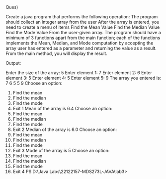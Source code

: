 Ques)

Create a java program that performs the following operation:
The program should collect an integer array from the user
After the array is entered, you need to create a menu of items
Find the Mean Value
Find the Median Value
Find the Mode Value
From the user-given array.
The program should have a minimum of 3 functions apart from the main function; each of the functions implements the Mean, Median, and Mode computation by accepting the array user has entered as a parameter and returning the value as a result. From the main method, you will display the result.

Output:

Enter the size of the array: 
5
Enter element 1: 7
Enter element 2: 6
Enter element 3: 5
Enter element 4: 5
Enter element 5: 9
The array you entered is: 
7 6 5 5 9 Choose an option:
1. Find the mean
2. Find the median
3. Find the mode
4. Exit
1
Mean of the array is 6.4
Choose an option:
1. Find the mean
2. Find the median
3. Find the mode
4. Exit
2
Median of the array is 6.0
Choose an option:
1. Find the mean
2. Find the median
3. Find the mode
4. Exit
3
Mode of the array is 5
Choose an option:
1. Find the mean
2. Find the median
3. Find the mode
4. Exit
4
PS D:\Java Labs\22122157-MDS273L-JAVA\lab3> 
